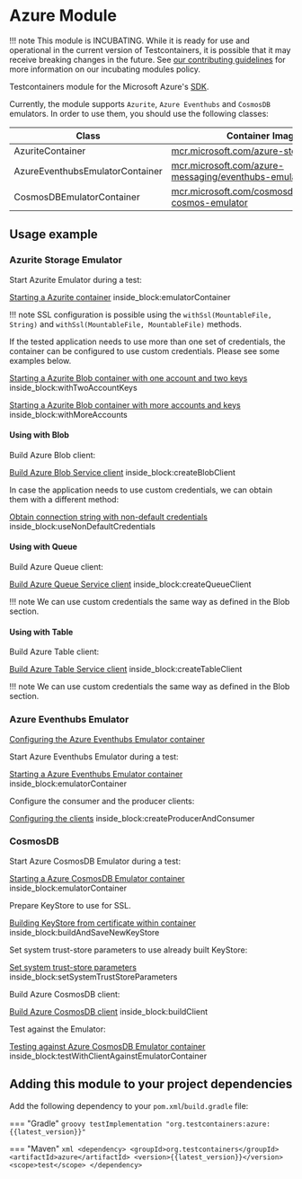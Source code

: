 # Azure Module

!!! note
This module is INCUBATING. While it is ready for use and operational in the current version of Testcontainers, it is possible that it may receive breaking changes in the future. See [our contributing guidelines](/contributing/#incubating-modules) for more information on our incubating modules policy.

Testcontainers module for the Microsoft Azure's [SDK](https://github.com/Azure/azure-sdk-for-java).

Currently, the module supports `Azurite`, `Azure Eventhubs` and `CosmosDB` emulators. In order to use them, you should use the following classes:

Class | Container Image
-|-
AzuriteContainer | [mcr.microsoft.com/azure-storage/azurite](https://github.com/microsoft/containerregistry)
AzureEventhubsEmulatorContainer | [mcr.microsoft.com/azure-messaging/eventhubs-emulator](https://github.com/microsoft/containerregistry)
CosmosDBEmulatorContainer | [mcr.microsoft.com/cosmosdb/linux/azure-cosmos-emulator](https://github.com/microsoft/containerregistry)

## Usage example

### Azurite Storage Emulator

Start Azurite Emulator during a test:

<!--codeinclude-->
[Starting a Azurite container](../../modules/azure/src/test/java/org/testcontainers/azure/AzuriteContainerTest.java) inside_block:emulatorContainer
<!--/codeinclude-->

!!! note
    SSL configuration is possible using the `withSsl(MountableFile, String)` and  `withSsl(MountableFile, MountableFile)` methods.

If the tested application needs to use more than one set of credentials, the container can be configured to use custom credentials.
Please see some examples below.

<!--codeinclude-->
[Starting a Azurite Blob container with one account and two keys](../../modules/azure/src/test/java/org/testcontainers/azure/AzuriteContainerTest.java) inside_block:withTwoAccountKeys
<!--/codeinclude-->

<!--codeinclude-->
[Starting a Azurite Blob container with more accounts and keys](../../modules/azure/src/test/java/org/testcontainers/azure/AzuriteContainerTest.java) inside_block:withMoreAccounts
<!--/codeinclude-->

#### Using with Blob

Build Azure Blob client:

<!--codeinclude-->
[Build Azure Blob Service client](../../modules/azure/src/test/java/org/testcontainers/azure/AzuriteContainerTest.java) inside_block:createBlobClient
<!--/codeinclude-->

In case the application needs to use custom credentials, we can obtain them with a different method:

<!--codeinclude-->
[Obtain connection string with non-default credentials](../../modules/azure/src/test/java/org/testcontainers/azure/AzuriteContainerTest.java) inside_block:useNonDefaultCredentials
<!--/codeinclude-->

#### Using with Queue

Build Azure Queue client:

<!--codeinclude-->
[Build Azure Queue Service client](../../modules/azure/src/test/java/org/testcontainers/azure/AzuriteContainerTest.java) inside_block:createQueueClient
<!--/codeinclude-->

!!! note
    We can use custom credentials the same way as defined in the Blob section.

#### Using with Table

Build Azure Table client:

<!--codeinclude-->
[Build Azure Table Service client](../../modules/azure/src/test/java/org/testcontainers/azure/AzuriteContainerTest.java) inside_block:createTableClient
<!--/codeinclude-->

!!! note
    We can use custom credentials the same way as defined in the Blob section.

### Azure Eventhubs Emulator

<!--codeinclude-->
[Configuring the Azure Eventhubs Emulator container](../../modules/azure/src/test/resources/eventhubs_config.json)
<!--/codeinclude-->

Start Azure Eventhubs Emulator during a test:

<!--codeinclude-->
[Starting a Azure Eventhubs Emulator container](../../modules/azure/src/test/java/org/testcontainers/azure/AzureEventhubsEmulatorContainerTest.java) inside_block:emulatorContainer
<!--/codeinclude-->

Configure the consumer and the producer clients:

<!--codeinclude-->
[Configuring the clients](../../modules/azure/src/test/java/org/testcontainers/azure/AzureEventhubsEmulatorContainerTest.java) inside_block:createProducerAndConsumer
<!--/codeinclude-->

### CosmosDB

Start Azure CosmosDB Emulator during a test:

<!--codeinclude-->
[Starting a Azure CosmosDB Emulator container](../../modules/azure/src/test/java/org/testcontainers/containers/CosmosDBEmulatorContainerTest.java) inside_block:emulatorContainer
<!--/codeinclude-->

Prepare KeyStore to use for SSL.

<!--codeinclude-->
[Building KeyStore from certificate within container](../../modules/azure/src/test/java/org/testcontainers/containers/CosmosDBEmulatorContainerTest.java) inside_block:buildAndSaveNewKeyStore
<!--/codeinclude-->

Set system trust-store parameters to use already built KeyStore:

<!--codeinclude-->
[Set system trust-store parameters](../../modules/azure/src/test/java/org/testcontainers/containers/CosmosDBEmulatorContainerTest.java) inside_block:setSystemTrustStoreParameters
<!--/codeinclude-->

Build Azure CosmosDB client:

<!--codeinclude-->
[Build Azure CosmosDB client](../../modules/azure/src/test/java/org/testcontainers/containers/CosmosDBEmulatorContainerTest.java) inside_block:buildClient
<!--/codeinclude-->

Test against the Emulator:

<!--codeinclude-->
[Testing against Azure CosmosDB Emulator container](../../modules/azure/src/test/java/org/testcontainers/containers/CosmosDBEmulatorContainerTest.java) inside_block:testWithClientAgainstEmulatorContainer
<!--/codeinclude-->

## Adding this module to your project dependencies

Add the following dependency to your `pom.xml`/`build.gradle` file:

=== "Gradle"
    ```groovy
    testImplementation "org.testcontainers:azure:{{latest_version}}"
    ```

=== "Maven"
    ```xml
    <dependency>
        <groupId>org.testcontainers</groupId>
        <artifactId>azure</artifactId>
        <version>{{latest_version}}</version>
        <scope>test</scope>
    </dependency>
    ```

